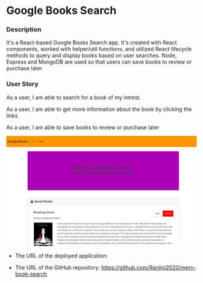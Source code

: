 # Google Books Search

### Description

It's a React-based Google Books Search app. It's created with React components, worked with helper/util functions, and utilized React lifecycle methods to query and display books based on user searches. Node, Express and MongoDB are used so that users can save books to review or purchase later.

### User Story

As a user, I am able to search for a book of my intrest.

As a user, I am able to get more information about the book by clicking the links

As a user, I am able to save books to review or purchase later



<img src="book-search.png"/>

* The URL of the deployed application:

* The URL of the GitHub repository: https://github.com/Ranjini2020/mern-book-search

